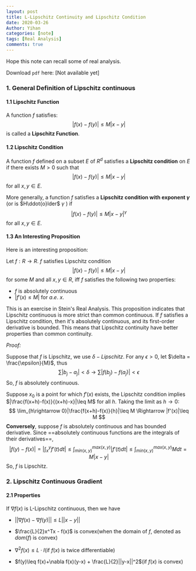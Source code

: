 ```yaml
---
layout: post
title: L-Lipschitz Continuity and Lipschitz Condition
date: 2020-03-26
Author: Yihan
categories: [note]
tags: [Real Analysis]
comments: true
---
```


Hope this note can recall some of real analysis.

Download `pdf` here: [Not available yet]

### 1. General Definition of Lipschitz continuous

#### 1.1 Lipschitz Function

A function $f$ satisfies:
$$
|f(x)-f(y)|\leq M|x-y|
$$
is called a **Lipschitz Function**.

#### 1.2 Lipschitz Condition

A function $f$ defined on a subset $E$ of $R^d$ satisfies a **Lipschitz condition** on $E$ if there exists $M>0$ such that 
$$
|f(x)-f(y)|\leq M|x-y|
$$
for all $x,y \in E$.

More generally, a function $f$ satisfies a **Lipschitz condition with exponent $\gamma$** (or is $H\ddot{o}lder$ $\gamma$ ) if 
$$
|f(x)-f(y)|\leq M|x-y|^\gamma
$$
for all $x,y \in E$.

#### 1.3 An Interesting Proposition

Here is an interesting proposition: 

Let $f: R\rightarrow R$. $f$ satisfies Lipschitz condition 
$$
|f(x)-f(y)|\leq M|x-y|
$$
for some $M$ and all $x,y \in R$, iff $f$ satisfies the following two properties:

- $f$ is absolutely continuous
- $|f'(x) \leq M|$ for $a.e.$  $x$.

This is an exercise in Stein's Real Analysis. This proposition indicates that Lipschitz continuous is more strict than common continuous. If $f$ satisfies a Lipschitz condition, then it's absolutely continuous, and its first-order derivative is bounded. This means that Lipschitz continuity have better properties than common continuity.

*Proof:*

Suppose that $f$ is Lipschitz, we use $\delta-Lipschitz$. For any $\epsilon > 0$,  let $\delta = \frac{\epsilon}{M}$, thus
$$
\sum|b_j-a_j|<\delta\rightarrow \sum|f(b_j)-f(a_j)|< \epsilon
$$
So, $f$ is absolutely continuous. 

Suppose $x_0$ is a point for which $f'(x)$ exists, the Lipschitz condition implies $|\frac{f(x+h)-f(x)}{(x+h)-x}|\leq M$ for all $h$. Taking the limit as $h\rightarrow 0$:
$$
\lim_{h\rightarrow 0}|\frac{f(x+h)-f(x)}{h}|\leq M \Rightarrow |f'(x)|\leq M
$$
**Conversely**, suppose $f$ is absolutely continuous and has bounded derivative. Since ==absolutely continuous functions are the integrals of their derivatives==,
$$
|f(y)-f(x)| = |\int_x^yf'(t)dt|\leq \int_{min(x,y)}^{max(x,y)}|f'(t)dt|\leq \int_{min(x,y)}^{max(x,y)}Mdt = M|x-y|
$$
So, $f$ is Lipschitz.

### 2.  Lipschitz Continuous Gradient

#### 2.1 Properties

If $\nabla f(x)$ is L-Lipschitz continuous, then we have

- $||\nabla f(x)-\nabla f(y)||\leq L||x-y||$

- $\frac{L}{2}x^Tx - f(x)$ is convex(when the domain of $f$, denoted as $dom(f)$ is convex)
- $\nabla^2f(x)\leq L·I$(if $f(x)$ is twice differentiable)
- $f(y)\leq f(x)+\nabla f(x)(y-x) + \frac{L}{2}||y-x||^2$(if $f(x)$ is convex)



